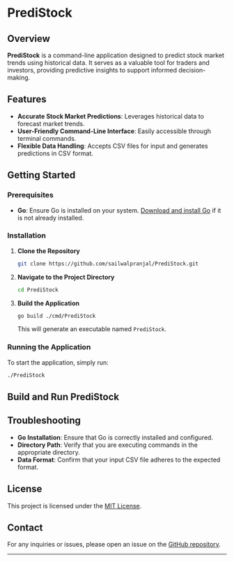 # PrediStock

## Overview

**PrediStock** is a command-line application designed to predict stock market trends using historical data. It serves as a valuable tool for traders and investors, providing predictive insights to support informed decision-making.

## Features

- **Accurate Stock Market Predictions**: Leverages historical data to forecast market trends.
- **User-Friendly Command-Line Interface**: Easily accessible through terminal commands.
- **Flexible Data Handling**: Accepts CSV files for input and generates predictions in CSV format.

## Getting Started

### Prerequisites

- **Go**: Ensure Go is installed on your system. [Download and install Go](https://golang.org/doc/install) if it is not already installed.

### Installation

1. **Clone the Repository**

   ```bash
   git clone https://github.com/sailwalpranjal/PrediStock.git
   ```

2. **Navigate to the Project Directory**

   ```bash
   cd PrediStock
   ```

3. **Build the Application**

   ```bash
   go build ./cmd/PrediStock
   ```

   This will generate an executable named `PrediStock`.

### Running the Application

To start the application, simply run:

```bash
./PrediStock
```

## Build and Run PrediStock


## Troubleshooting

- **Go Installation**: Ensure that Go is correctly installed and configured.
- **Directory Path**: Verify that you are executing commands in the appropriate directory.
- **Data Format**: Confirm that your input CSV file adheres to the expected format.

## License

This project is licensed under the [MIT License](LICENSE).

## Contact

For any inquiries or issues, please open an issue on the [GitHub repository](https://github.com/sailwalpranjal/PrediStock/issues).

---
